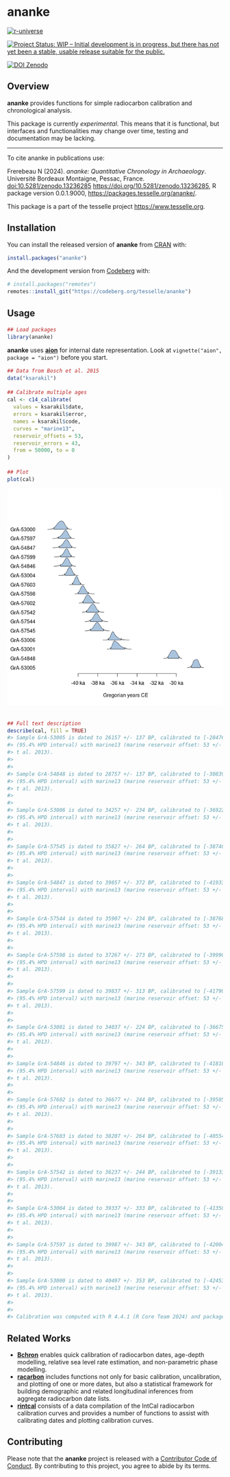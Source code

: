 
<!-- README.md is generated from README.Rmd. Please edit that file -->

# ananke

<!-- badges: start -->

<a href="https://tesselle.r-universe.dev/ananke"
class="pkgdown-devel"><img
src="https://tesselle.r-universe.dev/badges/ananke"
alt="r-universe" /></a>

[![Project Status: WIP – Initial development is in progress, but there
has not yet been a stable, usable release suitable for the
public.](https://www.repostatus.org/badges/latest/wip.svg)](https://www.repostatus.org/#wip)

[![DOI
Zenodo](https://zenodo.org/badge/DOI/10.5281/zenodo.13236285.svg)](https://doi.org/10.5281/zenodo.13236285)
<!-- badges: end -->

## Overview

**ananke** provides functions for simple radiocarbon calibration and
chronological analysis.

This package is currently *experimental*. This means that it is
functional, but interfaces and functionalities may change over time,
testing and documentation may be lacking.

------------------------------------------------------------------------

To cite ananke in publications use:

Frerebeau N (2024). *ananke: Quantitative Chronology in Archaeology*.
Université Bordeaux Montaigne, Pessac, France.
<doi:10.5281/zenodo.13236285> <https://doi.org/10.5281/zenodo.13236285>,
R package version 0.0.1.9000, <https://packages.tesselle.org/ananke/>.

This package is a part of the tesselle project
<https://www.tesselle.org>.

## Installation

You can install the released version of **ananke** from
[CRAN](https://CRAN.R-project.org) with:

``` r
install.packages("ananke")
```

And the development version from [Codeberg](https://codeberg.org/) with:

``` r
# install.packages("remotes")
remotes::install_git("https://codeberg.org/tesselle/ananke")
```

## Usage

``` r
## Load packages
library(ananke)
```

**ananke** uses [**aion**](https://packages.tesselle.org/aion/) for
internal date representation. Look at
`vignette("aion", package = "aion")` before you start.

``` r
## Data from Bosch et al. 2015
data("ksarakil")

## Calibrate multiple ages
cal <- c14_calibrate(
  values = ksarakil$date,
  errors = ksarakil$error,
  names = ksarakil$code,
  curves = "marine13",
  reservoir_offsets = 53,
  reservoir_errors = 43,
  from = 50000, to = 0
)

## Plot
plot(cal)
```

![](man/figures/README-calibration-1.png)<!-- -->

``` r

## Full text description
describe(cal, fill = TRUE)
#> Sample GrA-53005 is dated to 26157 +/- 137 BP, calibrated to [-28476,-27542] CE 
#> (95.4% HPD interval) with marine13 (marine reservoir offset: 53 +/- 43; Reimer e
#> t al. 2013).
#> 
#> 
#> Sample GrA-54848 is dated to 28757 +/- 137 BP, calibrated to [-30839,-29739] CE 
#> (95.4% HPD interval) with marine13 (marine reservoir offset: 53 +/- 43; Reimer e
#> t al. 2013).
#> 
#> 
#> Sample GrA-53006 is dated to 34257 +/- 234 BP, calibrated to [-36922,-35609] CE 
#> (95.4% HPD interval) with marine13 (marine reservoir offset: 53 +/- 43; Reimer e
#> t al. 2013).
#> 
#> 
#> Sample GrA-57545 is dated to 35827 +/- 264 BP, calibrated to [-38740,-37393] CE 
#> (95.4% HPD interval) with marine13 (marine reservoir offset: 53 +/- 43; Reimer e
#> t al. 2013).
#> 
#> 
#> Sample GrA-54847 is dated to 39857 +/- 372 BP, calibrated to [-41933,-40649] CE 
#> (95.4% HPD interval) with marine13 (marine reservoir offset: 53 +/- 43; Reimer e
#> t al. 2013).
#> 
#> 
#> Sample GrA-57544 is dated to 35907 +/- 234 BP, calibrated to [-38768,-37556] CE 
#> (95.4% HPD interval) with marine13 (marine reservoir offset: 53 +/- 43; Reimer e
#> t al. 2013).
#> 
#> 
#> Sample GrA-57598 is dated to 37267 +/- 273 BP, calibrated to [-39990,-38963] CE 
#> (95.4% HPD interval) with marine13 (marine reservoir offset: 53 +/- 43; Reimer e
#> t al. 2013).
#> 
#> 
#> Sample GrA-57599 is dated to 39837 +/- 313 BP, calibrated to [-41790,-40694] CE 
#> (95.4% HPD interval) with marine13 (marine reservoir offset: 53 +/- 43; Reimer e
#> t al. 2013).
#> 
#> 
#> Sample GrA-53001 is dated to 34037 +/- 224 BP, calibrated to [-36675,-35233] CE 
#> (95.4% HPD interval) with marine13 (marine reservoir offset: 53 +/- 43; Reimer e
#> t al. 2013).
#> 
#> 
#> Sample GrA-54846 is dated to 39797 +/- 343 BP, calibrated to [-41810,-40639] CE 
#> (95.4% HPD interval) with marine13 (marine reservoir offset: 53 +/- 43; Reimer e
#> t al. 2013).
#> 
#> 
#> Sample GrA-57602 is dated to 36677 +/- 244 BP, calibrated to [-39505,-38379] CE 
#> (95.4% HPD interval) with marine13 (marine reservoir offset: 53 +/- 43; Reimer e
#> t al. 2013).
#> 
#> 
#> Sample GrA-57603 is dated to 38207 +/- 264 BP, calibrated to [-40554,-39758] CE 
#> (95.4% HPD interval) with marine13 (marine reservoir offset: 53 +/- 43; Reimer e
#> t al. 2013).
#> 
#> 
#> Sample GrA-57542 is dated to 36237 +/- 244 BP, calibrated to [-39133,-37913] CE 
#> (95.4% HPD interval) with marine13 (marine reservoir offset: 53 +/- 43; Reimer e
#> t al. 2013).
#> 
#> 
#> Sample GrA-53004 is dated to 39337 +/- 333 BP, calibrated to [-41350,-40380] CE 
#> (95.4% HPD interval) with marine13 (marine reservoir offset: 53 +/- 43; Reimer e
#> t al. 2013).
#> 
#> 
#> Sample GrA-57597 is dated to 39987 +/- 343 BP, calibrated to [-42004,-40765] CE 
#> (95.4% HPD interval) with marine13 (marine reservoir offset: 53 +/- 43; Reimer e
#> t al. 2013).
#> 
#> 
#> Sample GrA-53000 is dated to 40497 +/- 353 BP, calibrated to [-42453,-41109] CE 
#> (95.4% HPD interval) with marine13 (marine reservoir offset: 53 +/- 43; Reimer e
#> t al. 2013).
#> 
#> 
#> Calibration was computed with R 4.4.1 (R Core Team 2024) and package ananke 0.0.1 (Frerebeau 2024).
```

## Related Works

- [**Bchron**](https://github.com/andrewcparnell/Bchron) enables quick
  calibration of radiocarbon dates, age-depth modelling, relative sea
  level rate estimation, and non-parametric phase modelling.
- [**racarbon**](https://github.com/ahb108/rcarbon) includes functions
  not only for basic calibration, uncalibration, and plotting of one or
  more dates, but also a statistical framework for building demographic
  and related longitudinal inferences from aggregate radiocarbon date
  lists.
- [**rintcal**](https://github.com/Maarten14C/rintcal) consists of a
  data compilation of the IntCal radiocarbon calibration curves and
  provides a number of functions to assist with calibrating dates and
  plotting calibration curves.

## Contributing

Please note that the **ananke** project is released with a [Contributor
Code of Conduct](https://www.tesselle.org/conduct.html). By contributing
to this project, you agree to abide by its terms.
